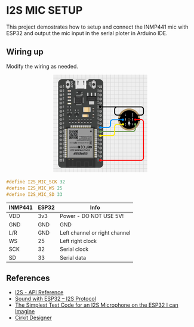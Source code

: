 # I2S MIC SETUP

This project demostrates how to setup and connect the INMP441 mic with ESP32 and output the mic input in the serial ploter in Arduino IDE.

## Wiring up

Modify the wiring as needed.

<div align="center">
<img height="50%" width="50%" src="./circuit_mic_setup.png">
</div>

```c++
#define I2S_MIC_SCK 32
#define I2S_MIC_WS 25
#define I2S_MIC_SD 33
```

|INMP441 | ESP32| Info|
|---|---|---|
|VDD|3v3|Power - DO NOT USE 5V!|
|GND|GND|GND|
|L/R|GND|Left channel or right channel|
|WS|25|Left right clock|
|SCK|32|Serial clock|
|SD|33|Serial data|

## References

- [I2S - API Reference](https://docs.espressif.com/projects/esp-idf/en/v3.3.5/api-reference/peripherals/i2s.html)
- [Sound with ESP32 – I2S Protocol](https://dronebotworkshop.com/esp32-i2s/)
- [The Simplest Test Code for an I2S Microphone on the ESP32 I can Imagine](https://github.com/atomic14/esp32-i2s-mic-test/tree/main)
- [Cirkit Designer](https://zenluo.notion.site/Cirkit-Designer-Tutorials-4f5a47656b384709838eb5350596bf95)
